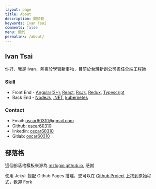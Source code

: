 ```yaml
---
layout: page
title: About
description: 關於我
keywords: Ivan Tsai
comments: false
menu: 關於
permalink: /about/
---
```


## Ivan Tsai

你好，我是 Ivan，熱衷於學習新事物，目前於台灣新創公司擔任全端工程師

### Skill

- Front End - [Angular(2+)](https://angular.io),
  [React](https://reactjs.org),
  [RxJs](https://rxjs-dev.firebaseapp.com/),
  [Redux](https://chentsulin.github.io/redux/index.html),
  [Typescript](https://typescriptlang.org/docs/home.html)
- Back End - [NodeJs](https://nodejs.org/en/),
  [.NET](https://docs.microsoft.com/en-us/dotnet/),
  [kubernetes](https://kubernetes.io/)

### Contact

- Email: [oscar60310@gmail.com](mailto:oscar60310@gmail.com)
- Github: [oscar60310](https://github.com/oscar60310)
- linkedin: [oscar60310](https://www.linkedin.com/in/oscar60310/)
- Gitlab: [oscar60310](https://gitlab.com/oscar60310)

## 部落格

這個部落格樣板來源為 [mzlogin.github.io](https://github.com/mzlogin/mzlogin.github.io), 感謝

使用 Jekyll 搭配 Github Pages 搭建，您可以在 [Github Project](https://github.com/oscar60310/blog) 上找到原始程式，歡迎 Fork
